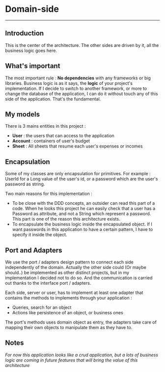 # Domain-side 

--- 

## Introduction

This is the center of the architecture. The other sides are driven by it, all the business logic goes here.

## What's important

The most important rule : **No dependencies** with any frameworks or big libraries. Business logic is as it says, the **logic** of your project's implementation. 
If I decide to switch to another framework, or more to change the database of the application, I can do it without touch any of this side of the application. That's the fundamental.

## My models

There is 3 mains entities in this project : 

* **User** : the users that can access to the application
* **Account** : containers of user's budget
* **Sheet** : All sheets that resume each user's expenses or incomes



## Encapsulation

Some of my classes are only encapsulation for primitives. For example : UserId for a Long value of the user's id, or a password which are the user's password as string.

Two main reasons for this implementation : 
* To be close with the DDD concepts, an outsider can read this part of a code. When he looks this project he can easily check that a user has a Password as attribute, and not a String which represent a password. This part is one of the reason this architecture exists. 
* To encapsulate the business logic inside the encapsulated object. If I want passwords in this application to have a certain pattern, I have to specify it inside the object.

## Port and Adapters

We use the port / adapters design pattern to connect each side independently of the domain. Actually the other side could (Or maybe should..) be implemented as other distinct projects, but in my implementation I decided not to do so. And the communication is carried out thanks to the interface port / adapters. 


Each side, server or user, has to implement at least one adapter that contains the methods to implements through your application : 
* Queries, search for an object
* Actions like persistence of an object, or business ones

The port's methods uses domain object as entry, the adapters take care of mapping their own objects to manipulate them as they have to.


## Notes

*For now this application looks like a crud application, but a lots of business logic are coming in future features that will bring the value of this architecture*